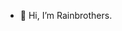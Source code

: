 - 👋 Hi, I’m Rainbrothers.


<!---
Rainbrothers/Rainbrothers is a ✨ special ✨ repository because its `README.md` (this file) appears on your GitHub profile.
You can click the Preview link to take a look at your changes.
--->
